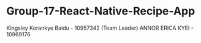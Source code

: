 # Group-17-React-Native-Recipe-App

Kingsley Korankye Baidu - 10957342 (Team Leader)
ANNOR ERICA KYEI - 10969176

